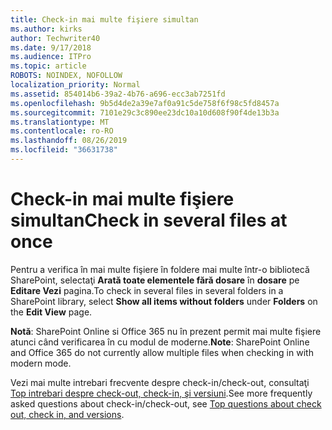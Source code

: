 ```yaml
---
title: Check-in mai multe fişiere simultan
ms.author: kirks
author: Techwriter40
ms.date: 9/17/2018
ms.audience: ITPro
ms.topic: article
ROBOTS: NOINDEX, NOFOLLOW
localization_priority: Normal
ms.assetid: 854014b6-39a2-4b76-a696-ecc3ab7251fd
ms.openlocfilehash: 9b5d4de2a39e7af0a91c5de758f6f98c5fd8457a
ms.sourcegitcommit: 7101e29c3c890ee23dc10a10d608f90f4de13b3a
ms.translationtype: MT
ms.contentlocale: ro-RO
ms.lasthandoff: 08/26/2019
ms.locfileid: "36631738"
---
```

# <a name="check-in-several-files-at-once"></a><span data-ttu-id="624ca-102">Check-in mai multe fişiere simultan</span><span class="sxs-lookup"><span data-stu-id="624ca-102">Check in several files at once</span></span>

<span data-ttu-id="624ca-103">Pentru a verifica în mai multe fişiere în foldere mai multe într-o bibliotecă SharePoint, selectaţi **Arată toate elementele fără dosare** în **dosare** pe **Editare Vezi** pagina.</span><span class="sxs-lookup"><span data-stu-id="624ca-103">To check in several files in several folders in a SharePoint library, select **Show all items without folders** under **Folders** on the **Edit View** page.</span></span> 
  
 <span data-ttu-id="624ca-104">**Notă**: SharePoint Online si Office 365 nu în prezent permit mai multe fişiere atunci când verificarea în cu modul de moderne.</span><span class="sxs-lookup"><span data-stu-id="624ca-104">**Note**: SharePoint Online and Office 365 do not currently allow multiple files when checking in with modern mode.</span></span> 
  
<span data-ttu-id="624ca-105">Vezi mai multe intrebari frecvente despre check-in/check-out, consultaţi [Top intrebari despre check-out, check-in, şi versiuni](https://go.microsoft.com/fwlink/?linkid=2018786).</span><span class="sxs-lookup"><span data-stu-id="624ca-105">See more frequently asked questions about check-in/check-out, see [Top questions about check out, check in, and versions](https://go.microsoft.com/fwlink/?linkid=2018786).</span></span>
  

